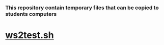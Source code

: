 ### This repository contain temporary files that can be copied to students computers

# [ws2test.sh](ws2test.sh)
